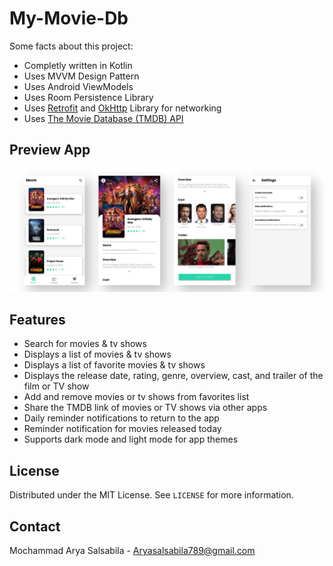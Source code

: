 # My-Movie-Db

Some facts about this project:

- Completly written in Kotlin
- Uses MVVM Design Pattern
- Uses Android ViewModels
- Uses Room Persistence Library
- Uses [Retrofit](https://square.github.io/retrofit/) and [OkHttp](https://square.github.io/okhttp/) Library for networking
- Uses [The Movie Database (TMDB) API](https://www.themoviedb.org/documentation/api)

## Preview App

![](PreviewApp.png)

## Features

- Search for movies & tv shows
- Displays a list of movies & tv shows
- Displays a list of favorite movies & tv shows
- Displays the release date, rating, genre, overview, cast, and trailer of the film or TV show
- Add and remove movies or tv shows from favorites list
- Share the TMDB link of movies or TV shows via other apps
- Daily reminder notifications to return to the app
- Reminder notification for movies released today
- Supports dark mode and light mode for app themes

## License

Distributed under the MIT License. See `LICENSE` for more information.

## Contact

Mochammad Arya Salsabila - Aryasalsabila789@gmail.com
